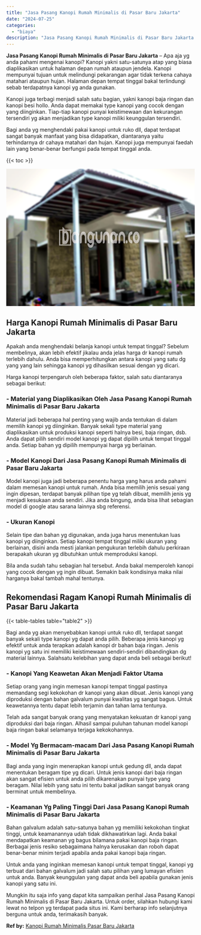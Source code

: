 ```yaml
---
title: "Jasa Pasang Kanopi Rumah Minimalis di Pasar Baru Jakarta"
date: "2024-07-25"
categories: 
  - "biaya"
description: "Jasa Pasang Kanopi Rumah Minimalis di Pasar Baru Jakarta. Mungkin itu saja info yang dapat kita sampaikan perihal Jasa Pasang Kanopi Rumah Minimalis di Pasar..."
---
```


**Jasa Pasang Kanopi Rumah Minimalis di Pasar Baru Jakarta** – Apa aja yg anda pahami mengenai kanopi? Kanopi yakni satu-satunya atap yang biasa diaplikasikan untuk halaman depan rumah ataupun jendela. Kanopi mempunyai tujuan untuk melindungi pekarangan agar tidak terkena cahaya matahari ataupun hujan. Halaman depan tempat tinggal bakal terlindungi sebab terdapatnya kanopi yg anda gunakan.

Kanopi juga terbagi menjadi salah satu bagian, yakni kanopi baja ringan dan kanopi besi hollo. Anda dapat memakai type kanopi yang cocok dengan yang diinginkan. Tiap-tiap kanopi punyai keistimewaan dan kekurangan tersendiri yg akan menjadikan type kanopi miliki keunggulan tersendiri.

Bagi anda yg menghendaki pakai kanopi untuk ruko dll, dapat terdapat sangat banyak manfaat yang bisa didapatkan, diantaranya yaitu terhindarnya dr cahaya matahari dan hujan. Kanopi juga mempunyai faedah lain yang benar-benar berfungsi pada tempat tinggal anda.

{{< toc >}}

![Jasa Pasang Kanopi Rumah Minimalis di Pasar Baru Jakarta](/images/harga-kanopi-minimalis-08.png)

## Harga Kanopi Rumah Minimalis di Pasar Baru Jakarta

Apakah anda menghendaki belanja kanopi untuk tempat tinggal? Sebelum membelinya, akan lebih efektif jikalau anda jelas harga dr kanopi rumah terlebih dahulu. Anda bisa memperhitungkan antara kanopi yang satu dg yang yang lain sehingga kanopi yg dihasilkan sesuai dengan yg dicari.

Harga kanopi terpengaruh oleh beberapa faktor, salah satu diantaranya sebagai berikut:

### \- Material yang Diaplikasikan Oleh Jasa Pasang Kanopi Rumah Minimalis di Pasar Baru Jakarta

Material jadi beberapa hal penting yang wajib anda tentukan di dalam memilih kanopi yg diinginkan. Banyak sekali type material yang diaplikasikan untuk produksi kanopi seperti halnya besi, baja ringan, dsb. Anda dapat pilih sendiri model kanopi yg dapat dipilih untuk tempat tinggal anda. Setiap bahan yg dipilih mempunyai harga yg berlainan.

### \- Model Kanopi Dari Jasa Pasang Kanopi Rumah Minimalis di Pasar Baru Jakarta

Model kanopi juga jadi beberapa penentu harga yang harus anda pahami dalam memesan kanopi untuk rumah. Anda bisa memilih jenis sesuai yang ingin dipesan, terdapat banyak pilihan tipe yg telah dibuat, memilih jenis yg menjadi kesukaan anda sendiri. Jika anda bingung, anda bisa lihat sebagian model di google atau sarana lainnya sbg referensi.

### \- Ukuran Kanopi

Selain tipe dan bahan yg digunakan, anda juga harus menentukan luas kanopi yg diinginkan. Setiap kanopi tempat tinggal miliki ukuran yang berlainan, disini anda mesti jalankan pengukuran terlebih dahulu perkiraan berapakah ukuran yg dibutuhkan untuk memproduksi kanopi.

Bila anda sudah tahu sebagian hal tersebut. Anda bakal memperoleh kanopi yang cocok dengan yg ingin dibuat. Semakin baik kondisinya maka nilai harganya bakal tambah mahal tentunya.

## Rekomendasi Ragam Kanopi Rumah Minimalis di Pasar Baru Jakarta

{{< table-tables table="table2" >}}

Bagi anda yg akan menyebabkan kanopi untuk ruko dll, terdapat sangat banyak sekali type kanopi yg dapat anda pilih. Beberapa jenis kanopi yg efektif untuk anda terapkan adalah kanopi dr bahan baja ringan. Jenis kanopi yg satu ini memiliki keistimewaan sendiri-sendiri dibandingkan dg material lainnya. Salahsatu kelebihan yang dapat anda beli sebagai berikut!

### \- Kanopi Yang Keawetan Akan Menjadi Faktor Utama

Setiap orang yang ingin memesan kanopi tempat tinggal pastinya memandang segi kekokohan dr kanopi yang akan dibuat. Jenis kanopi yang diproduksi dengan bahan galvalum punyai kwalitas yg sangat bagus. Untuk keawetannya tentu dapat lebih terjamin dan tahan lama tentunya.

Telah ada sangat banyak orang yang menyatakan kekuatan dr kanopi yang diproduksi dari baja ringan. Alhasil sampai puluhan tahunan model kanopi baja ringan bakal selamanya terjaga kekokohannya.

### \- Model Yg Bermacam-macam Dari Jasa Pasang Kanopi Rumah Minimalis di Pasar Baru Jakarta

Bagi anda yang ingin menerapkan kanopi untuk gedung dll, anda dapat menentukan beragam tipe yg dicari. Untuk jenis kanopi dari baja ringan akan sangat efisien untuk anda pilih dikarenakan punyai type yang beragam. Nilai lebih yang satu ini tentu bakal jadikan sangat banyak orang berminat untuk membelinya.

### \- Keamanan Yg Paling Tinggi Dari Jasa Pasang Kanopi Rumah Minimalis di Pasar Baru Jakarta

Bahan galvalum adalah satu-satunya bahan yg memiliki kekokohan tingkat tinggi, untuk keamanannya udah tidak dikhawatirkan lagi. Anda bakal mendapatkan keamanan yg bagus bilamana pakai kanopi baja ringan. Berbagai jenis resiko sebagaimana halnya kerusakan dan roboh dapat benar-benar minim terjadi apabila anda pakai kanopi baja ringan.

Untuk anda yang inginkan memesan kanopi untuk tempat tinggal, kanopi yg terbuat dari bahan galvalum jadi salah satu pilihan yang lumayan efisien untuk anda. Banyak keunggulan yang dapat anda beli apabila gunakan jenis kanopi yang satu ini.

Mungkin itu saja info yang dapat kita sampaikan perihal Jasa Pasang Kanopi Rumah Minimalis di Pasar Baru Jakarta. Untuk order, silahkan hubungi kami lewat no telpon yg terdapat pada situs ini. Kami berharap info selanjutnya berguna untuk anda, terimakasih banyak.

**Ref by:**  [Kanopi Rumah Minimalis Pasar Baru Jakarta](https://id.wikipedia.org/wiki/Kanopi)
